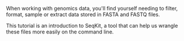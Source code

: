 <script>
import Link from "$components/Link.svelte";
</script>

When working with genomics data, you'll find yourself needing to filter, format, sample or extract data stored in FASTA and FASTQ files.

This tutorial is an introduction to <Link href="https://bioinf.shenwei.me/seqkit/">SeqKit</Link>, a tool that can help us wrangle these files more easily on the command line.
